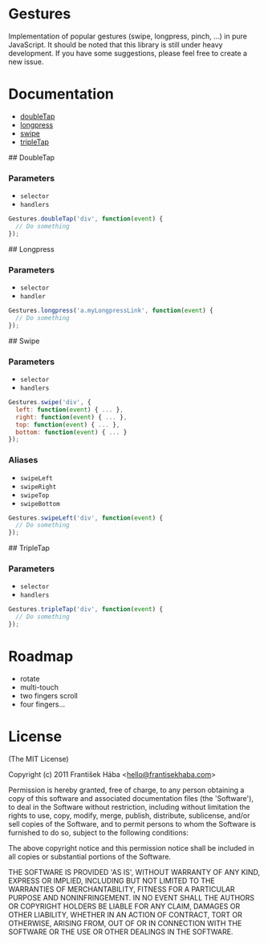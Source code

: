 # Gestures

Implementation of popular gestures (swipe, longpress, pinch, ...) in pure JavaScript. It should be noted that this library is still under heavy development. If you have some suggestions, please feel free to create a new issue.

# Documentation

* [doubleTap](#doubleTap)
* [longpress](#longpress)
* [swipe](#swipe)
* [tripleTap](#tripleTap)

<a name="doubleTap">
## DoubleTap

### Parameters

* `selector`
* `handlers`

```javascript
Gestures.doubleTap('div', function(event) {
  // Do something
});
```

<a name="longpress">
## Longpress

### Parameters

* `selector`
* `handler`

```javascript
Gestures.longpress('a.myLongpressLink', function(event) {
  // Do something
});
```

<a name="swipe">
## Swipe

### Parameters

* `selector`
* `handlers`

```javascript
Gestures.swipe('div', {
  left: function(event) { ... },
  right: function(event) { ... },
  top: function(event) { ... },
  bottom: function(event) { ... }
});
```

### Aliases

* `swipeLeft`
* `swipeRight`
* `swipeTop`
* `swipeBottom`

```javascript
Gestures.swipeLeft('div', function(event) {
  // Do something
});
```

<a name="tripleTap">
## TripleTap

### Parameters

* `selector`
* `handlers`

```javascript
Gestures.tripleTap('div', function(event) {
  // Do something
});
```

# Roadmap

* rotate
* multi-touch
* two fingers scroll
* four fingers...

# License

(The MIT License)

Copyright (c) 2011 František Hába &lt;hello@frantisekhaba.com&gt;

Permission is hereby granted, free of charge, to any person obtaining a copy of this software and associated documentation files (the 'Software'), to deal in the Software without restriction, including without limitation the rights to use, copy, modify, merge, publish, distribute, sublicense, and/or sell copies of the Software, and to permit persons to whom the Software is furnished to do so, subject to the following conditions:

The above copyright notice and this permission notice shall be included in all copies or substantial portions of the Software.

THE SOFTWARE IS PROVIDED 'AS IS', WITHOUT WARRANTY OF ANY KIND, EXPRESS OR IMPLIED, INCLUDING BUT NOT LIMITED TO THE WARRANTIES OF MERCHANTABILITY, FITNESS FOR A PARTICULAR PURPOSE AND NONINFRINGEMENT. IN NO EVENT SHALL THE AUTHORS OR COPYRIGHT HOLDERS BE LIABLE FOR ANY CLAIM, DAMAGES OR OTHER LIABILITY, WHETHER IN AN ACTION OF CONTRACT, TORT OR OTHERWISE, ARISING FROM, OUT OF OR IN CONNECTION WITH THE SOFTWARE OR THE USE OR OTHER DEALINGS IN THE SOFTWARE.